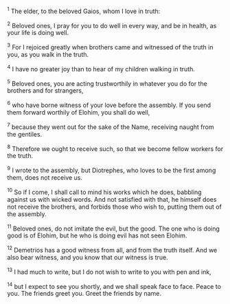 <sup>1</sup> The elder, to the beloved Gaios, whom I love in truth:

<sup>2</sup> Beloved ones, I pray for you to do well in every way, and be in health, as your life is doing well.

<sup>3</sup> For I rejoiced greatly when brothers came and witnessed of the truth in you, as you walk in the truth.

<sup>4</sup> I have no greater joy than to hear of my children walking in truth.

<sup>5</sup> Beloved ones, you are acting trustworthily in whatever you do for the brothers and for strangers,

<sup>6</sup> who have borne witness of your love before the assembly. If you send them forward worthily of Elohim, you shall do well,

<sup>7</sup> because they went out for the sake of the Name, receiving naught from the gentiles.

<sup>8</sup> Therefore we ought to receive such, so that we become fellow workers for the truth.

<sup>9</sup> I wrote to the assembly, but Diotrephes, who loves to be the first among them, does not receive us.

<sup>10</sup> So if I come, I shall call to mind his works which he does, babbling against us with wicked words. And not satisfied with that, he himself does not receive the brothers, and forbids those who wish to, putting them out of the assembly.

<sup>11</sup> Beloved ones, do not imitate the evil, but the good. The one who is doing good is of Elohim, but he who is doing evil has not seen Elohim.

<sup>12</sup> Demetrios has a good witness from all, and from the truth itself. And we also bear witness, and you know that our witness is true.

<sup>13</sup> I had much to write, but I do not wish to write to you with pen and ink,

<sup>14</sup> but I expect to see you shortly, and we shall speak face to face. Peace to you. The friends greet you. Greet the friends by name.

